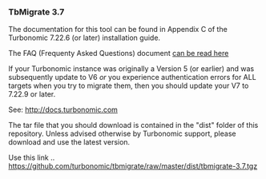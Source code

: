 ### TbMigrate 3.7

The documentation for this tool can be found in Appendix C of the Turbonomic 7.22.6 (or later) installation guide.

The FAQ (Frequenty Asked Questions) document [can be read here](../master/FAQ.md)

If your Turbonomic instance was originally a Version 5 (or earlier) and was subsequently update to V6 *or* you experience authentication errors for ALL targets when you try to migrate them, then you should update your V7 to 7.22.9 or later.

See: http://docs.turbonomic.com

The tar file that you should download is contained in the "dist" folder of this repository. Unless advised otherwise by Turbonomic support, please download and use the latest version.

Use this link .. https://github.com/turbonomic/tbmigrate/raw/master/dist/tbmigrate-3.7.tgz
